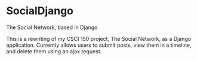 # SocialDjango
The Social Network, based in Django

This is a rewriting of my CSCI 150 project, The Social Network, as a Django application. Currently allows users to submit posts, view them in a timeline, and delete them using an ajax request.
